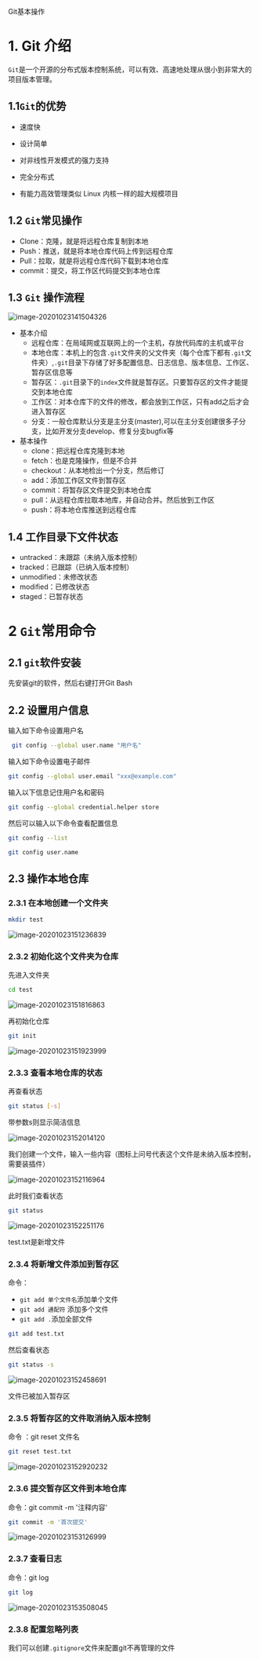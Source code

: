 Git基本操作

# 1. Git 介绍

`Git`是一个开源的分布式版本控制系统，可以有效、高速地处理从很小到非常大的项目版本管理。

## 1.1`Git`的优势

-  速度快

-  设计简单

-  对非线性开发模式的强力支持

-  完全分布式

-  有能力高效管理类似 Linux 内核一样的超大规模项目

## 1.2 `Git`常见操作

- Clone：克隆，就是将远程仓库复制到本地
- Push：推送，就是将本地仓库代码上传到远程仓库
- Pull：拉取，就是将远程仓库代码下载到本地仓库
- commit：提交，将工作区代码提交到本地仓库

## 1.3 `Git` 操作流程

![image-20201023141504326](img/image-20201023141504326.png)

- 基本介绍
  - 远程仓库：在局域网或互联网上的一个主机，存放代码库的主机或平台
  - 本地仓库：本机上的包含`.git`文件夹的父文件夹（每个仓库下都有`.git`文件夹）,`.git`目录下存储了好多配置信息、日志信息、版本信息、工作区、暂存区信息等
  - 暂存区：`.git`目录下的`index`文件就是暂存区。只要暂存区的文件才能提交到本地仓库
  - 工作区：对本仓库下的文件的修改，都会放到工作区，只有add之后才会进入暂存区
  - 分支：一般仓库默认分支是主分支(master),可以在主分支创建很多子分支，比如开发分支develop、修复分支bugfix等
- 基本操作
  - clone：把远程仓库克隆到本地
  - fetch：也是克隆操作，但是不合并
  - checkout：从本地检出一个分支，然后修订
  - add：添加工作区文件到暂存区
  - commit：将暂存区文件提交到本地仓库
  - pull：从远程仓库拉取本地库，并自动合并。然后放到工作区
  - push：将本地仓库推送到远程仓库

## 1.4 工作目录下文件状态

- untracked：未跟踪（未纳入版本控制）
- tracked：已跟踪（已纳入版本控制）
- unmodified：未修改状态
- modified：已修改状态
- staged：已暂存状态

# 2 `Git`常用命令

## 2.1 `git`软件安装

先安装git的软件，然后右键打开Git Bash

## 2.2 设置用户信息

输入如下命令设置用户名

```bash
 git config --global user.name "用户名"
```

输入如下命令设置电子邮件

```bash
git config --global user.email "xxx@example.com"
```

输入以下信息记住用户名和密码

```bash
git config --global credential.helper store
```

然后可以输入以下命令查看配置信息

```bash
git config --list
```

```bash
git config user.name
```

## 2.3 操作本地仓库

### 2.3.1 在本地创建一个文件夹

```bash
mkdir test
```

![image-20201023151236839](img/image-20201023151236839.png)

### 2.3.2  初始化这个文件夹为仓库

先进入文件夹

```bash
cd test
```

![image-20201023151816863](img/image-20201023151816863.png)

再初始化仓库

```bash
git init
```

![image-20201023151923999](img/image-20201023151923999.png)

### 2.3.3 查看本地仓库的状态

再查看状态

```bash
git status [-s]
```

带参数s则显示简洁信息

![image-20201023152014120](img/image-20201023152014120.png)

我们创建一个文件，输入一些内容（图标上问号代表这个文件是未纳入版本控制，需要装插件）

![image-20201023152116964](img/image-20201023152116964.png)

此时我们查看状态

```bash
git status
```

![image-20201023152251176](img/image-20201023152251176.png)

test.txt是新增文件

### 2.3.4 将新增文件添加到暂存区

命令：

- `git add 单个文件名`添加单个文件
- `git add 通配符` 添加多个文件
- `git add .`添加全部文件

```bash
git add test.txt
```

然后查看状态

```bash
git status -s
```

![image-20201023152458691](img/image-20201023152458691.png)

文件已被加入暂存区

###  2.3.5 将暂存区的文件取消纳入版本控制

命令 ：git reset 文件名

```bash
git reset test.txt
```

![image-20201023152920232](img/image-20201023152920232.png)

### 2.3.6 提交暂存区文件到本地仓库

命令：git commit -m '注释内容'

```bash
git commit -m '首次提交'
```

![image-20201023153126999](img/image-20201023153126999.png)

### 2.3.7 查看日志

命令：git log

```bash
git log
```

![image-20201023153508045](img/image-20201023153508045.png)

### 2.3.8 配置忽略列表

我们可以创建`.gitignore`文件来配置git不再管理的文件